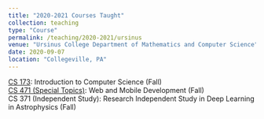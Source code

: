 ```yaml
---
title: "2020-2021 Courses Taught"
collection: teaching
type: "Course"
permalink: /teaching/2020-2021/ursinus
venue: "Ursinus College Department of Mathematics and Computer Science"
date: 2020-09-07
location: "Collegeville, PA"
---
```


[CS 173](Ursinus-CS173-Fall2020): Introduction to Computer Science (Fall)  
[CS 471 (Special Topics)](Ursinus-WebMobile-Fall2020): Web and Mobile Development (Fall)  
CS 371 (Independent Study): Research Independent Study in Deep Learning in Astrophysics (Fall)